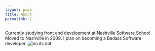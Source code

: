 ```yaml
---
layout: page
title: About
permalink: /
---
```

Currently studying front end development at Nashville Software School
    Moved to Nashville in 2008.  I plan on becoming a Badass Software developer.
    <img src="../pics/snapshotKris.jpg" alt="no its not">


